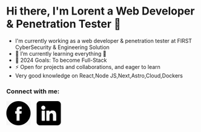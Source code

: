 # Hi there, I'm Lorent a Web Developer & Penetration Tester 👋

- I'm currently working as a web developer & penetration tester at FIRST CyberSecurity & Engineering Solution
- 🌱 I’m currently learning everything 🤣
- 🥅 2024 Goals: To become Full-Stack
- ⚡ Open for projects and collaborations, and eager to learn
-  Very good knowledge on React,Node JS,Next,Astro,Cloud,Dockers

### Connect with me:

[![website](facebook.jpeg)](https://www.facebook.com/lorent.hasanllari.3/)
&nbsp;&nbsp;
[![website](linkedin.jpeg)](https://www.linkedin.com/in/lorent-hasanllari23/)
